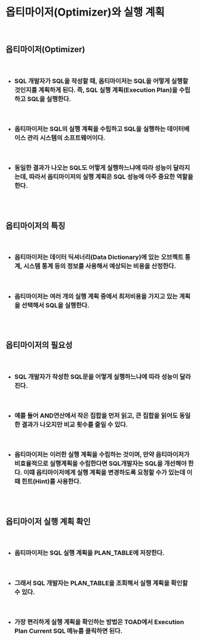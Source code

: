 # **옵티마이저(Optimizer)와 실행 계획**

<br>

## **옵티마이저(Optimizer)**

<br>

* ### SQL 개발자가 SQL을 작성할 때, 옵티마이저는 SQL을 어떻게 실행할 것인지를 계획하게 된다. 즉, SQL 실행 계획(Execution Plan)을 수립하고 SQL을 실행한다.

<br>

* ### 옵티마이저는 SQL의 실행 계획을 수립하고 SQL을 실행하는 데이터베이스 관리 시스템의 소프트웨어이다.

<br>

* ### 동일한 결과가 나오는 SQL도 어떻게 실행하느냐에 따라 성능이 달라지는데, 따라서 옵티마이저의 실행 계획은 SQL 성능에 아주 중요한 역할을 한다.

<br><br>

## **옵티마이저의 특징**

<br>

* ### 옵티마이저는 데이터 딕셔너리(Data Dictionary)에 있는 오브젝트 통계, 시스템 통계 등의 정보를 사용해서 예상되는 비용을 산정한다.

<br>

* ### 옵티마이저는 여러 개의 실행 계획 중에서 최저비용을 가지고 있는 계획을 선택해서 SQL을 실행한다.

<br><br>

## **옵티마이저의 필요성**

<br>

* ### SQL 개발자가 작성한 SQL문을 어떻게 실행하느냐에 따라 성능이 달라진다.

<br>

* ### 예를 들어 AND연산에서 작은 집합을 먼저 읽고, 큰 집합을 읽어도 동일한 결과가 나오지만 비교 횟수를 줄일 수 있다.

<br>

* ### 옵티마이저는 이러한 실행 계획을 수립하는 것이며, 만약 옵티마이저가 비효율적으로 실행계획을 수립한다면 SQL개발자는 SQL을 개선해야 한다. 이떄 옵티마이저에게 실행 계획을 변경하도록 요청할 수가 있는데 이때 힌트(Hint)를 사용한다.

<br><br>

## **옵티마이저 실행 계획 확인**

<br>

* ### 옵티마이저는 SQL 실행 계획을 PLAN_TABLE에 저장한다.

<br>

* ### 그래서 SQL 개발자는 PLAN_TABLE을 조회해서 실행 계획을 확인할 수 있다.

<br>

* ### 가장 편리하게 실행 계획을 확인하는 방법은 TOAD에서 Execution Plan Current SQL 메뉴를 클릭하면 된다.

